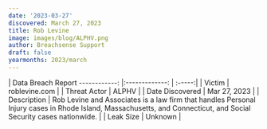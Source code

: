 ```yaml
---
date: '2023-03-27'
discovered: March 27, 2023
title: Rob Levine
image: images/blog/ALPHV.png
author: Breachsense Support
draft: false
yearmonths: 2023/march
---
```



| Data Breach Report
------------:     |:-------------:    | :-----:|
| Victim      | roblevine.com      | 
| Threat Actor      | ALPHV      | 
| Date Discovered      | Mar 27, 2023      | 
| Description      | Rob Levine and Associates is a law firm that handles Personal Injury cases in Rhode Island, Massachusetts, and Connecticut, and Social Security cases nationwide.      | 
| Leak Size      | Unknown      | 

